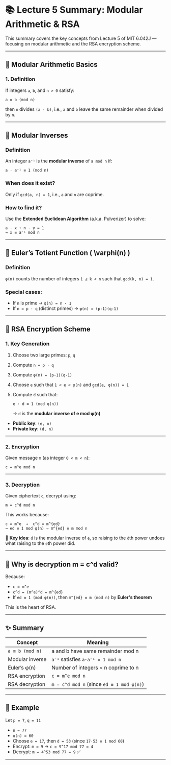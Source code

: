 # 📚 Lecture 5 Summary: Modular Arithmetic & RSA

This summary covers the key concepts from Lecture 5 of MIT 6.042J — focusing on modular arithmetic and the RSA encryption scheme.

---

## 🧮 Modular Arithmetic Basics

### 1. Definition

If integers `a`, `b`, and `n > 0` satisfy:

```
a ≡ b (mod n)
```

then `n` divides `(a - b)`, i.e., `a` and `b` leave the same remainder when divided by `n`.

---

## 🔁 Modular Inverses

### Definition

An integer `a⁻¹` is the **modular inverse** of `a mod n` if:

```
a · a⁻¹ ≡ 1 (mod n)
```

### When does it exist?

Only if `gcd(a, n) = 1`, i.e., `a` and `n` are coprime.

### How to find it?

Use the **Extended Euclidean Algorithm** (a.k.a. Pulverizer) to solve:

```
a · x + n · y = 1
→ x ≡ a⁻¹ mod n
```

---

## 🧠 Euler’s Totient Function \( \varphi(n) \)

### Definition

`φ(n)` counts the number of integers `1 ≤ k < n` such that `gcd(k, n) = 1`.

### Special cases:

- If `n` is prime → `φ(n) = n - 1`
- If `n = p · q` (distinct primes) → `φ(n) = (p-1)(q-1)`

---

## 🔐 RSA Encryption Scheme

### 1. Key Generation

1. Choose two large primes: `p`, `q`
2. Compute `n = p · q`
3. Compute `φ(n) = (p-1)(q-1)`
4. Choose `e` such that `1 < e < φ(n)` and `gcd(e, φ(n)) = 1`
5. Compute `d` such that:

   ```
   e · d ≡ 1 (mod φ(n))
   ```

   → `d` is the **modular inverse of e mod φ(n)**

- **Public key**: `(e, n)`
- **Private key**: `(d, n)`

---

### 2. Encryption

Given message `m` (as integer `0 < m < n`):

```
c = m^e mod n
```

---

### 3. Decryption

Given ciphertext `c`, decrypt using:

```
m = c^d mod n
```

This works because:

```
c = m^e  ⇒  c^d = m^{ed}
→ ed ≡ 1 mod φ(n) ⇒ m^{ed} ≡ m mod n
```

🧠 **Key idea**: `d` is the modular inverse of `e`, so raising to the `d`th power undoes what raising to the `e`th power did.

---

## 🧠 Why is decryption m = c^d valid?

Because:

- `c = m^e`
- `c^d = (m^e)^d = m^{ed}`
- If `ed ≡ 1 (mod φ(n))`, then `m^{ed} ≡ m (mod n)` by **Euler's theorem**

This is the heart of RSA.

---

## ✨ Summary

| Concept | Meaning |
|--------|---------|
| `a ≡ b (mod n)` | a and b have same remainder mod n |
| Modular inverse | `a⁻¹` satisfies `a·a⁻¹ ≡ 1 mod n` |
| Euler’s φ(n) | Number of integers < n coprime to n |
| RSA encryption | `c = m^e mod n` |
| RSA decryption | `m = c^d mod n` (since `ed ≡ 1 mod φ(n)`) |

---

## 🧩 Example

Let `p = 7`, `q = 11`

- `n = 77`
- `φ(n) = 60`
- Choose `e = 17`, then `d = 53` (since `17·53 ≡ 1 mod 60`)
- Encrypt: `m = 9` → `c = 9^17 mod 77 = 4`
- Decrypt: `m = 4^53 mod 77 = 9` ✅

---
